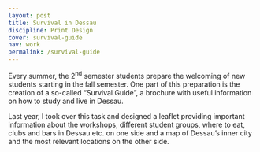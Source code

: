 ```yaml
---
layout: post
title: Survival in Dessau
discipline: Print Design
cover: survival-guide
nav: work
permalink: /survival-guide
---
```


Every summer, the 2<sup>nd</sup> semester students prepare the welcoming of new students starting in the fall semester. One part of this preparation is the creation of a so-called “Survival Guide”, a brochure with useful information on how to study and live in Dessau.

Last year, I took over this task and designed a leaflet providing important information about the workshops, different student groups, where to eat, clubs and bars in Dessau etc. on one side and a map of Dessau’s inner city and the most relevant locations on the other side.
